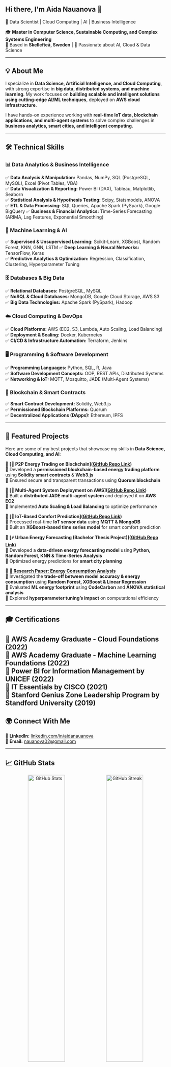 ## Hi there, I'm Aida Nauanova 👋
🚀 Data Scientist | Cloud Computing | AI | Business Intelligence 

🎓 **Master in Computer Science, Sustainable Computing, and Complex Systems Engineering**  
📍 Based in **Skellefteå, Sweden** | 🌱 Passionate about AI, Cloud & Data Science  

---

## **💡 About Me**
I specialize in **Data Science, Artificial Intelligence, and Cloud Computing**, with strong expertise in **big data, distributed systems, and machine learning**. My work focuses on **building scalable and intelligent solutions using cutting-edge AI/ML techniques**, deployed on **AWS cloud infrastructure**.  

I have hands-on experience working with **real-time IoT data, blockchain applications, and multi-agent systems** to solve complex challenges in **business analytics, smart cities, and intelligent computing**.  

---
 
## **🛠️ Technical Skills**

### **📊 Data Analytics & Business Intelligence**
✅ **Data Analysis & Manipulation:** Pandas, NumPy, SQL (PostgreSQL, MySQL), Excel (Pivot Tables, VBA)  
✅ **Data Visualization & Reporting:** Power BI (DAX), Tableau, Matplotlib, Seaborn  
✅ **Statistical Analysis & Hypothesis Testing:** Scipy, Statsmodels, ANOVA  
✅ **ETL & Data Processing:** SQL Queries, Apache Spark (PySpark), Google BigQuery 
✅ **Business & Financial Analytics:** Time-Series Forecasting (ARIMA, Lag Features, Exponential Smoothing)  

### **🤖 Machine Learning & AI**
✅ **Supervised & Unsupervised Learning:** Scikit-Learn, XGBoost, Random Forest, KNN, GNN, LSTM
✅ **Deep Learning & Neural Networks:** TensorFlow, Keras  
✅ **Predictive Analytics & Optimization:** Regression, Classification, Clustering, Hyperparameter Tuning  

### **🗄️ Databases & Big Data**
✅ **Relational Databases:** PostgreSQL, MySQL  
✅ **NoSQL & Cloud Databases:** MongoDB, Google Cloud Storage, AWS S3  
✅ **Big Data Technologies:** Apache Spark (PySpark), Hadoop  

### **☁️ Cloud Computing & DevOps**
✅ **Cloud Platforms:** AWS (EC2, S3, Lambda, Auto Scaling, Load Balancing)  
✅ **Deployment & Scaling:** Docker, Kubernetes  
✅ **CI/CD & Infrastructure Automation:** Terraform, Jenkins  

### **🖥️ Programming & Software Development**
✅ **Programming Languages:** Python, SQL, R, Java  
✅ **Software Development Concepts:** OOP, REST APIs, Distributed Systems  
✅ **Networking & IoT:** MQTT, Mosquitto, JADE (Multi-Agent Systems)  

### **🔗 Blockchain & Smart Contracts**
✅ **Smart Contract Development:** Solidity, Web3.js  
✅ **Permissioned Blockchain Platforms:** Quorum  
✅ **Decentralized Applications (DApps):** Ethereum, IPFS  
 
---

## **📌 Featured Projects**
Here are some of my best projects that showcase my skills in **Data Science, Cloud Computing, and AI**:

📌 **[🔗 P2P Energy Trading on Blockchain]([GitHub Repo Link](https://github.com/nauanova02/p2p-energy-trading.git))**  
🔹 Developed a **permissioned blockchain-based energy trading platform** using **Solidity smart contracts** & **Web3.js**  
🔹 Ensured secure and transparent transactions using **Quorum blockchain**  

📌 **[🤖 Multi-Agent System Deployment on AWS]([GitHub Repo Link](https://github.com/nauanova02/multi-agent-system.git))**  
🔹 Built a **distributed JADE multi-agent system** and deployed it on **AWS EC2**  
🔹 Implemented **Auto Scaling & Load Balancing** to optimize performance  

📌 **[📡 IoT-Based Comfort Prediction]([GitHub Repo Link](https://github.com/nauanova02/comfort-prediction.git))**  
🔹 Processed real-time **IoT sensor data** using **MQTT & MongoDB**  
🔹 Built an **XGBoost-based time series model** for smart comfort prediction  

📌 **[⚡ Urban Energy Forecasting (Bachelor Thesis Project)]([GitHub Repo Link](https://github.com/nauanova02/data-analysis-project.git))**  
🔹 Developed a **data-driven energy forecasting model** using **Python, Random Forest, KNN & Time-Series Analysis**  
🔹 Optimized energy predictions for **smart city planning**  

📌 **[📄 Research Paper: Energy Consumption Analysis](https://github.com/nauanova02/sustainable-predicting-model.git)**  
🔹 Investigated the **trade-off between model accuracy & energy consumption** using **Random Forest, XGBoost & Linear Regression**  
🔹 Evaluated **ML energy footprint** using **CodeCarbon** and **ANOVA statistical analysis**  
🔹 Explored **hyperparameter tuning’s impact** on computational efficiency  

---
## **🎓 Certifications**
📌 **AWS Academy Graduate - Cloud Foundations** (2022)  
📌 **AWS Academy Graduate - Machine Learning Foundations** (2022)  
📌 **Power BI for Information Management by UNICEF** (2022)  
📌 **IT Essentials by CISCO** (2021)  
📌 **Stanford Genius Zone Leadership Program by Standford University** (2019)  
---
## **🌍 Connect With Me**
📌 **LinkedIn:** [linkedin.com/in/aidanauanova](https://linkedin.com/in/aidanauanova)  
📌 **Email:** [nauanova02@gmail.com](mailto:nauanova02@gmail.com)  

---

## **📈 GitHub Stats**
<p align="center">
  <img src="https://github-readme-stats.vercel.app/api?username=nauanova02&show_icons=true&theme=radical" width="48%" alt="GitHub Stats">
  <img src="https://github-readme-streak-stats.herokuapp.com/?user=nauanova02&theme=radical" width="48%" alt="GitHub Streak">
</p>

---

- ⚡ Fun fact: I love playing volleyball, tennis, skiing, and basically any sport activity :) 
